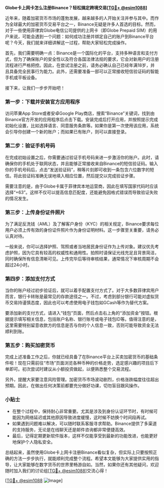 **Globe卡上网卡怎么注册Binance？轻松搞定跨境交易[[TG💪+ @esim1088](https://t.me/s/esim1088)]**

近年来，随着加密货币市场的蓬勃发展，越来越多的人开始关注并参与其中。而作为全球最大的加密货币交易平台之一，Binance无疑是许多人首选的目标。然而，对于一些使用菲律宾Globe电信公司提供的上网卡（即Globe Prepaid SIM）的用户来说，可能会遇到一个问题：如何成功注册并绑定自己的账户到Binance平台呢？今天，我们就来详细讲解这一过程，帮助大家轻松完成操作。

首先，我们需要明确一点：Binance是一个国际化的平台，支持多种语言和支付方式，但为了确保账户的安全性以及符合各国法律法规的要求，它会对新用户的注册流程进行严格把控。因此，在尝试注册之前，请务必确认自己已经年满18岁，并且具备完全民事行为能力。此外，还需要准备一部可以正常接收短信验证码的智能手机或平板设备。

接下来，让我们一步步开始吧！

### 第一步：下载并安装官方应用程序

访问苹果App Store或者安卓Google Play商店，搜索“Binance”关键词，找到由Binance官方开发的应用程序后点击下载。安装完成后打开应用，并按照提示完成初始化设置，比如选择语言、同意服务条款等。如果你是第一次使用该应用，系统会引导你创建一个新的账户；而如果已有账户，则可以直接登录。

### 第二步：验证手机号码

在完成初始设置之后，你需要通过验证手机号码来进一步激活你的账户。此时，请确保你的手机处于联网状态，并且能够正常接收来自Binance的短信验证码。输入你的手机号码后，点击“发送验证码”，稍等片刻即可收到一条包含六位数字的短信。将此验证码准确无误地填入相应位置，然后提交以完成验证步骤。

需要注意的是，由于Globe卡属于菲律宾本地运营商，因此在填写国家代码时应该选择“+63”。这样不仅可以提高信息匹配度，还能避免因格式错误而导致验证失败的情况发生。

### 第三步：上传身份证件照片

为了满足反洗钱（AML）及了解客户身份（KYC）的相关规定，Binance要求每位用户必须上传有效的身份证件照片作为身份证明材料。这一步骤至关重要，请务必认真对待。

一般来说，你可以选择护照、驾照或者当地居民身份证作为上传对象。建议优先考虑护照，因为它具有较高的权威性和通用性。拍照时请保证光线充足且背景简洁，同时确保所有信息清晰可见。上传完毕后等待审核结果，通常情况下审核周期不会超过24小时。

### 第四步：添加支付方式

当你的账户经过初步验证后，就可以着手配置支付方式了。对于大多数菲律宾用户而言，银行卡转账是最常见的存款途径之一。不过，考虑到部分银行可能对虚拟货币交易持谨慎态度，因此也可以考虑使用电子钱包如GCash等作为替代方案。

要添加新的支付方式，请进入“钱包”页面，然后点击右上角的“添加资金”按钮。根据提示填写相关信息，包括账户名称、银行账号或电子钱包ID等。值得注意的是，这里需要特别留意收款方的信息是否与你的个人信息一致，否则可能导致资金无法顺利到账。

### 第五步：购买加密货币

完成上述准备工作之后，你就已经具备了在Binance平台上买卖加密货币的基础条件啦！现在只需前往“市场”页面浏览各种币种的价格走势，选定感兴趣的项目后下单即可。初次尝试时建议从小额投资做起，以便熟悉整个交易流程。

另外，提醒大家要注意风险管理。加密货币市场波动剧烈，价格涨跌幅度往往超出预期。因此，在做出任何决策前都要充分做好功课，切勿盲目跟风操作。

### 小贴士

- 在整个过程中，保持耐心非常重要。尤其是涉及到身份认证环节时，有时候可能因为网络延迟或其他原因导致进度缓慢，这时候不妨换个时间段再试。
- 如果遇到问题难以解决，可以随时联系客服寻求帮助。Binance提供了多渠道的支持服务，无论是在线聊天还是邮件咨询都非常便捷高效。
- 最后，记得定期更新软件版本，这样不仅能享受到最新的功能改进，也能更好地保护个人隐私安全。

总结起来，虽然使用Globe卡上网卡注册Binance看似复杂，但实际上只要按照正确的方法一步步执行，就能顺利完成整个流程。希望本文能够为大家提供实用的指导，让大家能够在数字货币的世界里畅游自如。当然，如果你还有其他疑问，欢迎随时加入我们的讨论组[[TG💪+ @esim1088](https://t.me/s/esim1088)]交流心得！

[[TG💪+ @esim1088](https://t.me/s/esim1088) ![Image](https://i.postimg.cc/4NQfJmqS/Snipaste-2025-05-13-00-14-12.png)]